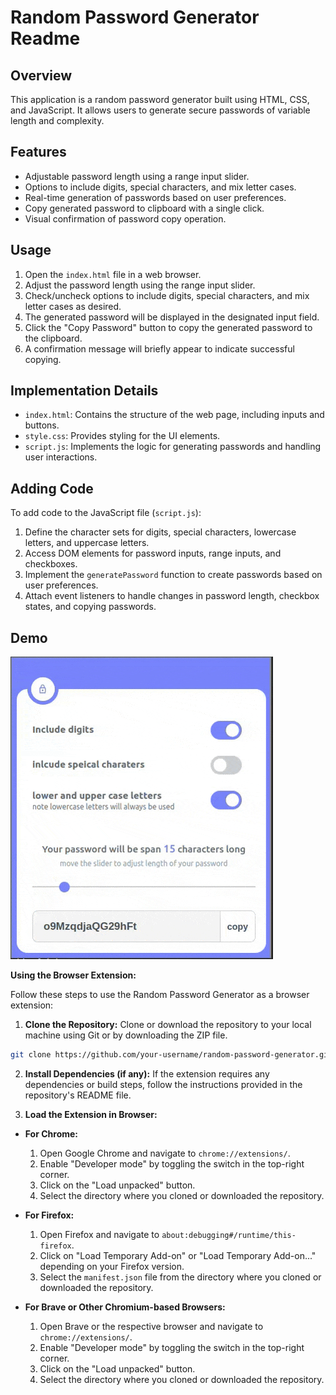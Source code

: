 # Random Password Generator Readme

## Overview
This application is a random password generator built using HTML, CSS, and JavaScript.  It allows users to generate secure passwords of variable length and complexity.

## Features
- Adjustable password length using a range input slider.
- Options to include digits, special characters, and mix letter cases.
- Real-time generation of passwords based on user preferences.
- Copy generated password to clipboard with a single click.
- Visual confirmation of password copy operation.

## Usage
1. Open the `index.html` file in a web browser.
2. Adjust the password length using the range input slider.
3. Check/uncheck options to include digits, special characters, and mix letter cases as desired.
4. The generated password will be displayed in the designated input field.
5. Click the "Copy Password" button to copy the generated password to the clipboard.
6. A confirmation message will briefly appear to indicate successful copying.

## Implementation Details
- `index.html`: Contains the structure of the web page, including inputs and buttons.
- `style.css`: Provides styling for the UI elements.
- `script.js`: Implements the logic for generating passwords and handling user interactions.
  
## Adding Code
To add code to the JavaScript file (`script.js`):
1. Define the character sets for digits, special characters, lowercase letters, and uppercase letters.
2. Access DOM elements for password inputs, range inputs, and checkboxes.
3. Implement the `generatePassword` function to create passwords based on user preferences.
4. Attach event listeners to handle changes in password length, checkbox states, and copying passwords.

## Demo
![Demo GIF](demo.gif)


**Using the Browser Extension:**

Follow these steps to use the Random Password Generator as a browser extension:

1. **Clone the Repository:**
   Clone or download the repository to your local machine using Git or by downloading the ZIP file.

```bash
git clone https://github.com/your-username/random-password-generator.git
```

2. **Install Dependencies (if any):**
If the extension requires any dependencies or build steps, follow the instructions provided in the repository's README file.

3. **Load the Extension in Browser:**
- **For Chrome:**
  1. Open Google Chrome and navigate to `chrome://extensions/`.
  2. Enable "Developer mode" by toggling the switch in the top-right corner.
  3. Click on the "Load unpacked" button.
  4. Select the directory where you cloned or downloaded the repository.

- **For Firefox:**
  1. Open Firefox and navigate to `about:debugging#/runtime/this-firefox`.
  2. Click on "Load Temporary Add-on" or "Load Temporary Add-on..." depending on your Firefox version.
  3. Select the `manifest.json` file from the directory where you cloned or downloaded the repository.

- **For Brave or Other Chromium-based Browsers:**
  1. Open Brave or the respective browser and navigate to `chrome://extensions/`.
  2. Enable "Developer mode" by toggling the switch in the top-right corner.
  3. Click on the "Load unpacked" button.
  4. Select the directory where you cloned or downloaded the repository.
